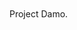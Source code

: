 <h1 style='font-size: 40px' align="center"></h1>
</br>
</br>
   Project Damo. <img style='align="center" src="Images/Screenshot_1.png" alt="Project Damo">
<br/><br/>

## Used here
* Html (Hypertext Markup Language)
* CSS  (Cascading Style Sheets)
* JavaScript

<p>Here is the HTML 35 line written. CSS is written 105 line.</p>
<p>And JavaScript has been written 14 line</p>
</br>

# Live Damo: [Expanding Card](https://coder-rakibul.github.io/Expanding-card/)

### Clone By

``` https
  https://github.com/coder-rakibul/Expanding-card.git
```

## Project Name: Expanding Card
## Athor: Rakibul Islma
## Program Time: 30 minits